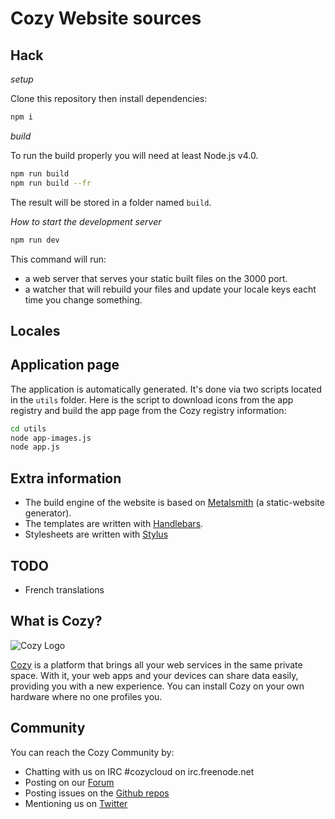 # Cozy Website sources

## Hack

*setup*

Clone this repository then install dependencies:

```bash
npm i
```

*build*

To run the build properly you will need at least Node.js v4.0. 

```bash
npm run build
npm run build --fr
```

The result will be stored in a folder named `build`.

*How to start the development server*

```bash
npm run dev
```

This command will run:

* a web server that serves your static built files on the 3000 port.
* a watcher that will rebuild your files and update your locale keys eacht time you change something.


## Locales


## Application page

The application is automatically generated. It's done via two scripts located
in the `utils` folder. Here is the script to download icons from the app
registry and build the app page from the Cozy registry information:

```bash
cd utils
node app-images.js
node app.js
```

## Extra information

* The build engine of the website is based on [Metalsmith](http://metalsmith.io/) (a static-website generator). 
* The templates are written with [Handlebars](http://handlebarsjs.com/). 
* Stylesheets are written with [Stylus](http://stylus-lang.com/)

## TODO

* French translations


## What is Cozy?

![Cozy
Logo](https://raw.github.com/cozy/cozy-setup/gh-pages/assets/images/happycloud.png)

[Cozy](http://cozy.io) is a platform that brings all your web services in the
same private space.  With it, your web apps and your devices can share data
easily, providing you with a new experience. You can install Cozy on your own
hardware where no one profiles you.

## Community

You can reach the Cozy Community by:

* Chatting with us on IRC #cozycloud on irc.freenode.net
* Posting on our [Forum](https://forum.cozy.io/)
* Posting issues on the [Github repos](https://github.com/cozy/)
* Mentioning us on [Twitter](http://twitter.com/mycozycloud)

